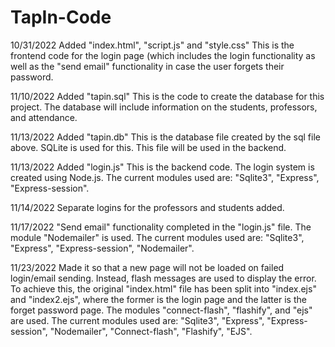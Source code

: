 # TapIn-Code

10/31/2022
Added "index.html", "script.js" and "style.css"
This is the frontend code for the login page (which includes the login functionality as well as the "send email" functionality in case the user forgets their password.

11/10/2022
Added "tapin.sql"
This is the code to create the database for this project. The database will include information on the students, professors, and attendance.

11/13/2022
Added "tapin.db"
This is the database file created by the sql file above. SQLite is used for this. This file will be used in the backend.

11/13/2022
Added "login.js"
This is the backend code. The login system is created using Node.js. The current modules used are:
"Sqlite3", "Express", "Express-session".

11/14/2022
Separate logins for the professors and students added.

11/17/2022
"Send email" functionality completed in the "login.js" file. The module "Nodemailer" is used. The current modules used are:
"Sqlite3", "Express", "Express-session", "Nodemailer".

11/23/2022
Made it so that a new page will not be loaded on failed login/email sending. Instead, flash messages are used to display the error. To achieve this, the original "index.html" file has been split into "index.ejs" and "index2.ejs", where the former is the login page and the latter is the forget password page. The modules "connect-flash", "flashify", and "ejs" are used. The current modules used are:
"Sqlite3", "Express", "Express-session", "Nodemailer", "Connect-flash", "Flashify", "EJS".
